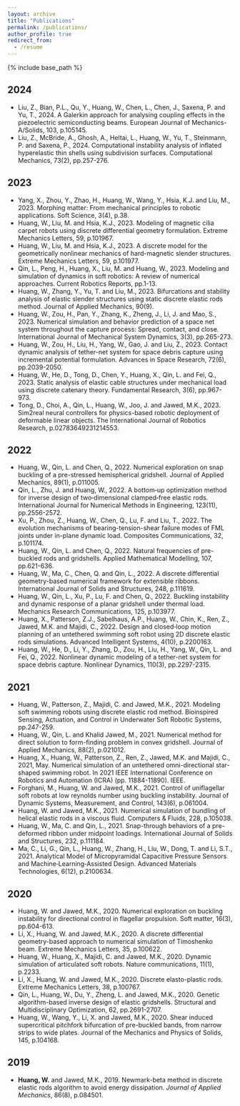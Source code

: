 ```yaml
---
layout: archive
title: "Publications"
permalink: /publications/
author_profile: true
redirect_from:
  - /resume
---
```


{% include base_path %}


2024
---
* Liu, Z., Bian, P.L., Qu, Y., Huang, W., Chen, L., Chen, J., Saxena, P. and Yu, T., 2024. A Galerkin approach for analysing coupling effects in the piezoelectric semiconducting beams. European Journal of Mechanics-A/Solids, 103, p.105145.
* Liu, Z., McBride, A., Ghosh, A., Heltai, L., Huang, W., Yu, T., Steinmann, P. and Saxena, P., 2024. Computational instability analysis of inflated hyperelastic thin shells using subdivision surfaces. Computational Mechanics, 73(2), pp.257-276.

2023
---
* Yang, X., Zhou, Y., Zhao, H., Huang, W., Wang, Y., Hsia, K.J. and Liu, M., 2023. Morphing matter: From mechanical principles to robotic applications. Soft Science, 3(4), p.38.
* Huang, W., Liu, M. and Hsia, K.J., 2023. Modeling of magnetic cilia carpet robots using discrete differential geometry formulation. Extreme Mechanics Letters, 59, p.101967.
* Huang, W., Liu, M. and Hsia, K.J., 2023. A discrete model for the geometrically nonlinear mechanics of hard-magnetic slender structures. Extreme Mechanics Letters, 59, p.101977.
* Qin, L., Peng, H., Huang, X., Liu, M. and Huang, W., 2023. Modeling and simulation of dynamics in soft robotics: A review of numerical approaches. Current Robotics Reports, pp.1-13.
* Huang, W., Zhang, Y., Yu, T. and Liu, M., 2023. Bifurcations and stability analysis of elastic slender structures using static discrete elastic rods method. Journal of Applied Mechanics, 90(9).
* Huang, W., Zou, H., Pan, Y., Zhang, K., Zheng, J., Li, J. and Mao, S., 2023. Numerical simulation and behavior prediction of a space net system throughout the capture process: Spread, contact, and close. International Journal of Mechanical System Dynamics, 3(3), pp.265-273.
* Huang, W., Zou, H., Liu, H., Yang, W., Gao, J. and Liu, Z., 2023. Contact dynamic analysis of tether-net system for space debris capture using incremental potential formulation. Advances in Space Research, 72(6), pp.2039-2050.
* Huang, W., He, D., Tong, D., Chen, Y., Huang, X., Qin, L. and Fei, Q., 2023. Static analysis of elastic cable structures under mechanical load using discrete catenary theory. Fundamental Research, 3(6), pp.967-973.
* Tong, D., Choi, A., Qin, L., Huang, W., Joo, J. and Jawed, M.K., 2023. Sim2real neural controllers for physics-based robotic deployment of deformable linear objects. The International Journal of Robotics Research, p.02783649231214553.


2022
---
* Huang, W., Qin, L. and Chen, Q., 2022. Numerical exploration on snap buckling of a pre-stressed hemispherical gridshell. Journal of Applied Mechanics, 89(1), p.011005.
* Qin, L., Zhu, J. and Huang, W., 2022. A bottom‐up optimization method for inverse design of two‐dimensional clamped‐free elastic rods. International Journal for Numerical Methods in Engineering, 123(11), pp.2556-2572.
* Xu, P., Zhou, Z., Huang, W., Chen, Q., Lu, F. and Liu, T., 2022. The evolution mechanisms of bearing-tension-shear failure modes of FML joints under in-plane dynamic load. Composites Communications, 32, p.101174.
* Huang, W., Qin, L. and Chen, Q., 2022. Natural frequencies of pre-buckled rods and gridshells. Applied Mathematical Modelling, 107, pp.621-636.
* Huang, W., Ma, C., Chen, Q. and Qin, L., 2022. A discrete differential geometry-based numerical framework for extensible ribbons. International Journal of Solids and Structures, 248, p.111619.
* Huang, W., Qin, L., Xu, P., Lu, F. and Chen, Q., 2022. Buckling instability and dynamic response of a planar gridshell under thermal load. Mechanics Research Communications, 125, p.103977.
* Huang, X., Patterson, Z.J., Sabelhaus, A.P., Huang, W., Chin, K., Ren, Z., Jawed, M.K. and Majidi, C., 2022. Design and closed‐loop motion planning of an untethered swimming soft robot using 2D discrete elastic rods simulations. Advanced Intelligent Systems, 4(10), p.2200163.
* Huang, W., He, D., Li, Y., Zhang, D., Zou, H., Liu, H., Yang, W., Qin, L. and Fei, Q., 2022. Nonlinear dynamic modeling of a tether-net system for space debris capture. Nonlinear Dynamics, 110(3), pp.2297-2315.

2021
---
* Huang, W., Patterson, Z., Majidi, C. and Jawed, M.K., 2021. Modeling soft swimming robots using discrete elastic rod method. Bioinspired Sensing, Actuation, and Control in Underwater Soft Robotic Systems, pp.247-259.
* Huang, W., Qin, L. and Khalid Jawed, M., 2021. Numerical method for direct solution to form-finding problem in convex gridshell. Journal of Applied Mechanics, 88(2), p.021012.
* Huang, X., Huang, W., Patterson, Z., Ren, Z., Jawed, M.K. and Majidi, C., 2021, May. Numerical simulation of an untethered omni-directional star-shaped swimming robot. In 2021 IEEE International Conference on Robotics and Automation (ICRA) (pp. 11884-11890). IEEE.
* Forghani, M., Huang, W. and Jawed, M.K., 2021. Control of uniflagellar soft robots at low reynolds number using buckling instability. Journal of Dynamic Systems, Measurement, and Control, 143(6), p.061004.
* Huang, W. and Jawed, M.K., 2021. Numerical simulation of bundling of helical elastic rods in a viscous fluid. Computers & Fluids, 228, p.105038.
* Huang, W., Ma, C. and Qin, L., 2021. Snap-through behaviors of a pre-deformed ribbon under midpoint loadings. International Journal of Solids and Structures, 232, p.111184.
* Ma, C., Li, G., Qin, L., Huang, W., Zhang, H., Liu, W., Dong, T. and Li, S.T., 2021. Analytical Model of Micropyramidal Capacitive Pressure Sensors and Machine‐Learning‐Assisted Design. Advanced Materials Technologies, 6(12), p.2100634.


2020
---
* Huang, W. and Jawed, M.K., 2020. Numerical exploration on buckling instability for directional control in flagellar propulsion. Soft matter, 16(3), pp.604-613.
* Li, X., Huang, W. and Jawed, M.K., 2020. A discrete differential geometry-based approach to numerical simulation of Timoshenko beam. Extreme Mechanics Letters, 35, p.100622.
* Huang, W., Huang, X., Majidi, C. and Jawed, M.K., 2020. Dynamic simulation of articulated soft robots. Nature communications, 11(1), p.2233.
* Li, X., Huang, W. and Jawed, M.K., 2020. Discrete elasto-plastic rods. Extreme Mechanics Letters, 38, p.100767.
* Qin, L., Huang, W., Du, Y., Zheng, L. and Jawed, M.K., 2020. Genetic algorithm-based inverse design of elastic gridshells. Structural and Multidisciplinary Optimization, 62, pp.2691-2707.
* Huang, W., Wang, Y., Li, X. and Jawed, M.K., 2020. Shear induced supercritical pitchfork bifurcation of pre-buckled bands, from narrow strips to wide plates. Journal of the Mechanics and Physics of Solids, 145, p.104168.

2019
---
* **Huang, W.** and Jawed, M.K., 2019. Newmark-beta method in discrete elastic rods algorithm to avoid energy dissipation. *Journal of Applied Mechanics*, 86(8), p.084501.
